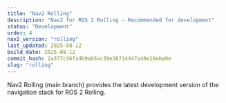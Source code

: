 ```yaml
---
title: "Nav2 Rolling"
description: "Nav2 for ROS 2 Rolling - Recommended for development"
status: "Development"
order: 4
nav2_version: "rolling"
last_updated: 2025-08-12
build_date: 2025-08-12
commit_hash: 2a377c36fa4b9eb5ac39e38714447a40e18ebe0e
slug: "rolling"
---
```


Nav2 Rolling (main branch) provides the latest development version of the navigation stack for ROS 2 Rolling.
